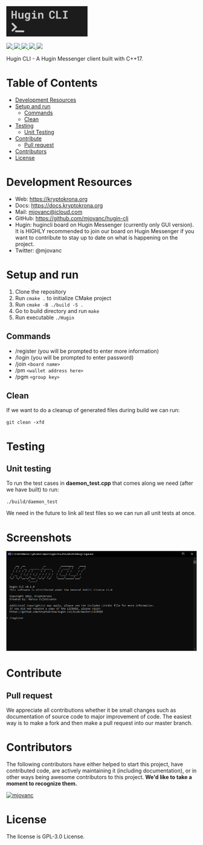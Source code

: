 <img height="80" src="hugin-cli-logo.png">

<p>
<a href="https://github.com/mjovanc/hugin-cli/actions">
    <img src="https://github.com/mjovanc/hugin-cli/actions/workflows/main-ci.yml/badge.svg">
</a>
<a href="https://github.com/mjovanc/hugin-cli/issues">
    <img src="https://img.shields.io/github/issues/mjovanc/hugin-cli">
</a>
<a href="https://github.com/mjovanc/hugin-cli/pulls">
    <img src="https://img.shields.io/github/issues-pr/mjovanc/hugin-cli">
</a>
<a href="https://github.com/mjovanc/hugin-cli/commits/main">
    <img src="https://img.shields.io/github/commit-activity/m/mjovanc/hugin-cli">
</a>
<a href="https://github.com/mjovanc/hugin-cli/graphs/contributors">
    <img src="https://img.shields.io/github/contributors/mjovanc/hugin-cli">
</a>
</p>

Hugin CLI - A Hugin Messenger client built with C++17. 

# Table of Contents

- [Development Resources](#development-resources)
- [Setup and run](#setup-and-run)
    - [Commands](#commands)
    - [Clean](#clean)
- [Testing](#testing)
    - [Unit Testing](#unit-testing)
- [Contribute](#contribute)
    - [Pull request](#pull-request)
- [Contributors](#contributors)
- [License](#license)

# Development Resources

- Web: https://kryptokrona.org
- Docs: https://docs.kryptokrona.org
- Mail: mjovanc@icloud.com
- GitHub: https://github.com/mjovanc/hugin-cli
- Hugin: hugincli board on Hugin Messenger (currently only GUI version). It is HIGHLY recommended to join our board on Hugin Messenger if you want to contribute to stay up to date on what is happening on the project.
- Twitter: @mjovanc

# Setup and run

1. Clone the repository
2. Run `cmake .` to initialize CMake project
3. Run `cmake -B ./build -S .`
4. Go to build directory and run `make`
5. Run executable `./Hugin`

## Commands

- /register (you will be prompted to enter more information)
- /login (you will be prompted to enter password)
- /join `<board name>`
- /pm `<wallet address here>`
- /pgm `<group key>`

## Clean 

If we want to do a cleanup of generated files during build we can run:

`git clean -xfd`

# Testing 

## Unit testing

To run the test cases in **daemon_test.cpp** that comes along we need (after we have built) to run:

`./build/daemon_test`

We need in the future to link all test files so we can run all unit tests at once.

# Screenshots

<img src="resources/screenshot.png">

# Contribute

## Pull request

We appreciate all contributions whether it be small changes such as documentation of source code to major improvement of code. The easiest way is to make a fork and then make a pull request into our master branch. 

# Contributors

The following contributors have either helped to start this project, have contributed
code, are actively maintaining it (including documentation), or in other ways
being awesome contributors to this project. **We'd like to take a moment to recognize them.**

[<img src="https://github.com/mjovanc.png?size=72" alt="mjovanc" width="72">](https://github.com/mjovanc)

# License

The license is GPL-3.0 License.
